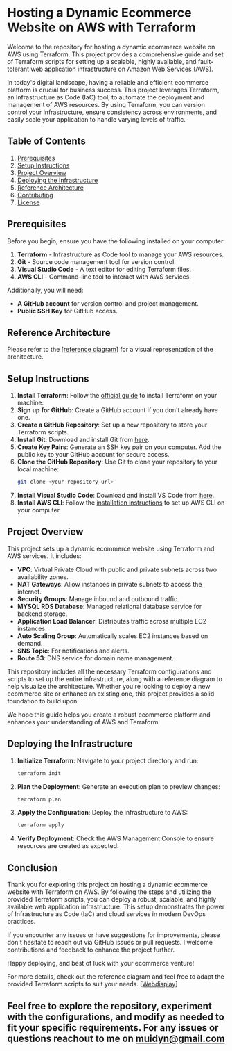 # Hosting a Dynamic Ecommerce Website on AWS with Terraform

Welcome to the repository for hosting a dynamic ecommerce website on AWS using Terraform. This project provides a comprehensive guide and set of Terraform scripts for setting up a scalable, highly available, and fault-tolerant web application infrastructure on Amazon Web Services (AWS).

In today's digital landscape, having a reliable and efficient ecommerce platform is crucial for business success. This project leverages Terraform, an Infrastructure as Code (IaC) tool, to automate the deployment and management of AWS resources. By using Terraform, you can version control your infrastructure, ensure consistency across environments, and easily scale your application to handle varying levels of traffic. 

## Table of Contents
1. [Prerequisites](#prerequisites)
2. [Setup Instructions](#setup-instructions)
3. [Project Overview](#project-overview)
4. [Deploying the Infrastructure](#deploying-the-infrastructure)
5. [Reference Architecture](#reference-architecture)
6. [Contributing](#contributing)
7. [License](#license)

## Prerequisites

Before you begin, ensure you have the following installed on your computer:

1. **Terraform** - Infrastructure as Code tool to manage your AWS resources.
2. **Git** - Source code management tool for version control.
3. **Visual Studio Code** - A text editor for editing Terraform files.
4. **AWS CLI** - Command-line tool to interact with AWS services.

Additionally, you will need:

- **A GitHub account** for version control and project management.
- **Public SSH Key** for GitHub access.

## Reference Architecture

Please refer to the [[reference diagram](https://github.com/Jundyn/Host-a-Dynamic-Ecommerce-Website-on-AWS-with-Terraform/blob/main/Ecommerce-Terraform.png)] for a visual representation of the architecture.

## Setup Instructions

1. **Install Terraform**: Follow the [official guide](https://learn.hashicorp.com/tutorials/terraform/install-cli) to install Terraform on your machine.
2. **Sign up for GitHub**: Create a GitHub account if you don't already have one.
3. **Create a GitHub Repository**: Set up a new repository to store your Terraform scripts.
4. **Install Git**: Download and install Git from [here](https://git-scm.com/downloads).
5. **Create Key Pairs**: Generate an SSH key pair on your computer. Add the public key to your GitHub account for secure access.
6. **Clone the GitHub Repository**: Use Git to clone your repository to your local machine:
   ```bash
   git clone <your-repository-url>
   ```
7. **Install Visual Studio Code**: Download and install VS Code from [here](https://code.visualstudio.com/).
8. **Install AWS CLI**: Follow the [installation instructions](https://docs.aws.amazon.com/cli/latest/userguide/getting-started-install.html) to set up AWS CLI on your computer.

## Project Overview

This project sets up a dynamic ecommerce website using Terraform and AWS services. It includes:

- **VPC**: Virtual Private Cloud with public and private subnets across two availability zones.
- **NAT Gateways**: Allow instances in private subnets to access the internet.
- **Security Groups**: Manage inbound and outbound traffic.
- **MYSQL RDS Database**: Managed relational database service for backend storage.
- **Application Load Balancer**: Distributes traffic across multiple EC2 instances.
- **Auto Scaling Group**: Automatically scales EC2 instances based on demand.
- **SNS Topic**: For notifications and alerts.
- **Route 53**: DNS service for domain name management.

This repository includes all the necessary Terraform configurations and scripts to set up the entire infrastructure, along with a reference diagram to help visualize the architecture. Whether you're looking to deploy a new ecommerce site or enhance an existing one, this project provides a solid foundation to build upon.

We hope this guide helps you create a robust ecommerce platform and enhances your understanding of AWS and Terraform.

## Deploying the Infrastructure

1. **Initialize Terraform**: Navigate to your project directory and run:
   ```bash
   terraform init
   ```

2. **Plan the Deployment**: Generate an execution plan to preview changes:
   ```bash
   terraform plan
   ```

3. **Apply the Configuration**: Deploy the infrastructure to AWS:
   ```bash
   terraform apply
   ```

4. **Verify Deployment**: Check the AWS Management Console to ensure resources are created as expected.

## Conclusion 
Thank you for exploring this project on hosting a dynamic ecommerce website with Terraform on AWS. By following the steps and utilizing the provided Terraform scripts, you can deploy a robust, scalable, and highly available web application infrastructure. This setup demonstrates the power of Infrastructure as Code (IaC) and cloud services in modern DevOps practices.

If you encounter any issues or have suggestions for improvements, please don't hesitate to reach out via GitHub issues or pull requests. I welcome contributions and feedback to enhance the project further.

Happy deploying, and best of luck with your ecommerce venture!

For more details, check out the reference diagram and feel free to adapt the provided Terraform scripts to suit your needs.
[[Webdisplay](https://github.com/Jundyn/Host-a-Dynamic-Ecommerce-Website-on-AWS-with-Terraform/blob/main/weboutput.png)]

Feel free to explore the repository, experiment with the configurations, and modify as needed to fit your specific requirements. For any issues or questions reachout to me on muidyn@gmail.com
---


